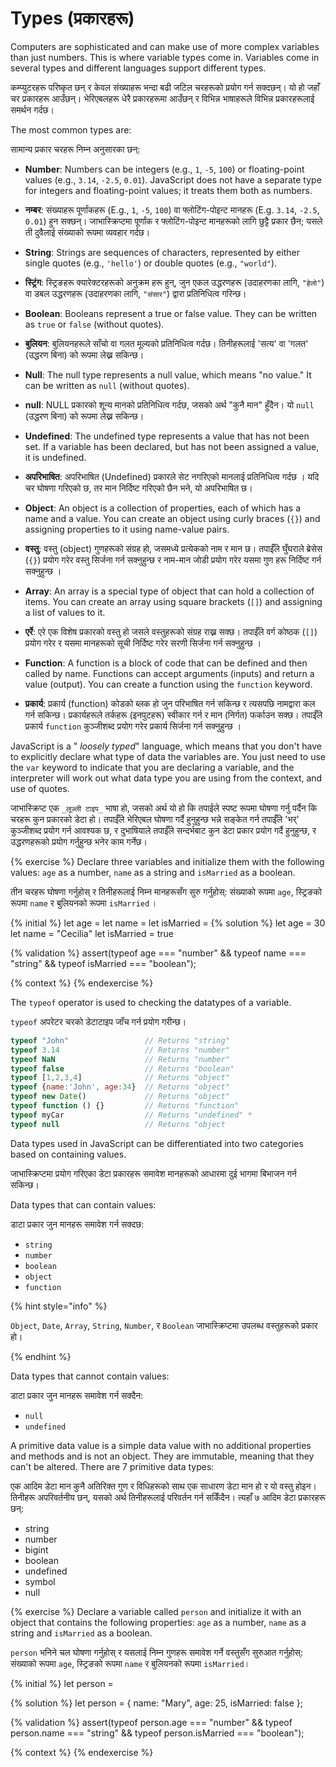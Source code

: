 # Types (प्रकारहरू)

Computers are sophisticated and can make use of more complex variables than just numbers. This is where variable types come in. Variables come in several types and different languages support different types.

कम्प्युटरहरू परिष्कृत छन् र केवल संख्याहरू भन्दा बढी जटिल चरहरूको प्रयोग गर्न सक्दछन्। यो हो जहाँ चर प्रकारहरू आउँछन्। भेरिएबलहरू धेरै प्रकारहरूमा आउँछन् र विभिन्न भाषाहरूले विभिन्न प्रकारहरूलाई समर्थन गर्दछ।

The most common types are:

सामान्य प्रकार चरहरू निम्न अनुसारका छन्:

* **Number**: Numbers can be integers (e.g., `1`, `-5`, `100`) or floating-point values (e.g., `3.14`, `-2.5`, `0.01`). JavaScript does not have a separate type for integers and floating-point values; it treats them both as numbers.

* **नम्बर**: संख्याहरू पूर्णांकहरू (E.g., `1`, `-5`, `100`) वा फ्लोटिंग-पोइन्ट मानहरू (E.g. `3.14`, `-2.5`, `0.01`) हुन सक्छन्। जाभास्क्रिप्टमा पूर्णांक र फ्लोटिंग-पोइन्ट मानहरूको लागि छुट्टै प्रकार छैन; यसले ती दुवैलाई संख्याको रूपमा व्यवहार गर्दछ।
* **String**: Strings are sequences of characters, represented by either single quotes (e.g., `'hello'`) or double quotes (e.g., `"world"`).

* **स्ट्रिंग**: स्ट्रिङहरू क्यारेक्टरहरूको अनुक्रम हरू हुन्, जुन एकल उद्धरणहरू (उदाहरणका लागि, `"हेलो"`) वा डबल उद्धरणहरू (उदाहरणका लागि, `"संसार"`) द्वारा प्रतिनिधित्व गरिन्छ।
* **Boolean**: Booleans represent a true or false value. They can be written as `true` or `false` (without quotes).

* **बुलियन**: बुलियनहरूले साँचो वा गलत मूल्यको प्रतिनिधित्व गर्दछ। तिनीहरूलाई 'सत्य' वा 'गलत' (उद्धरण बिना) को रूपमा लेख्न सकिन्छ।
* **Null**: The null type represents a null value, which means "no value." It can be written as `null` (without quotes).

* **null**: NULL प्रकारको शून्य मानको प्रतिनिधित्व गर्दछ, जसको अर्थ "कुनै मान" हुँदैन। यो `null` (उद्धरण बिना) को रूपमा लेख्न सकिन्छ।
* **Undefined**: The undefined type represents a value that has not been set. If a variable has been declared, but has not been assigned a value, it is undefined.

* **अपरिभाषित**: अपरिभाषित (Undefined) प्रकारले सेट नगरिएको मानलाई प्रतिनिधित्व गर्दछ । यदि चर घोषणा गरिएको छ, तर मान निर्दिष्ट गरिएको छैन भने, यो अपरिभाषित छ।
 
* **Object**: An object is a collection of properties, each of which has a name and a value. You can create an object using curly braces (`{}`) and assigning properties to it using name-value pairs.

* **वस्तु**: वस्तु (object) गुणहरूको संग्रह हो, जसमध्ये प्रत्येकको नाम र मान छ। तपाईँले घुँघराले ब्रेसेस (`{}`) प्रयोग गरेर वस्तु सिर्जना गर्न सक्नुहुन्छ र नाम-मान जोडी प्रयोग गरेर यसमा गुण हरू निर्दिष्ट गर्न सक्नुहुन्छ ।
* **Array**: An array is a special type of object that can hold a collection of items. You can create an array using square brackets (`[]`) and assigning a list of values to it.

* **एर्रे**: एरे एक विशेष प्रकारको वस्तु हो जसले वस्तुहरूको संग्रह राख्न सक्छ। तपाईँले वर्ग कोष्ठक (`[]`) प्रयोग गरेर र यसमा मानहरूको सूची निर्दिष्ट गरेर सरणी सिर्जना गर्न सक्नुहुन्छ ।
* **Function**: A function is a block of code that can be defined and then called by name. Functions can accept arguments (inputs) and return a value (output). You can create a function using the `function` keyword.

* **प्रकार्य**: प्रकार्य (function) कोडको ब्लक हो जुन परिभाषित गर्न सकिन्छ र त्यसपछि नामद्वारा कल गर्न सकिन्छ। प्रकार्यहरूले तर्कहरू (इनपुटहरू) स्वीकार गर्न र मान (निर्गत) फर्काउन सक्छ। तपाईँले प्रकार्य `function` कुञ्जीशब्द प्रयोग गरेर प्रकार्य सिर्जना गर्न सक्नुहुन्छ ।

JavaScript is a " _loosely typed_"  language, which means that you don't have to explicitly declare what type of data the variables are. You just need to use the `var` keyword to indicate that you are declaring a variable, and the interpreter will work out what data type you are using from the context, and use of quotes.


जाभास्क्रिप्ट एक `_लूज्ली टाइप_` भाषा हो, जसको अर्थ यो हो कि तपाईले स्पष्ट रूपमा घोषणा गर्नु पर्दैन कि चरहरू कुन प्रकारको डेटा हो। तपाईँले भेरिएबल घोषणा गर्दै हुनुहुन्छ भन्ने सङ्केत गर्न तपाईँले 'भर्' कुञ्जीशब्द प्रयोग गर्न आवश्यक छ, र दुभाषियाले तपाईँले सन्दर्भबाट कुन डेटा प्रकार प्रयोग गर्दै हुनुहुन्छ, र उद्धरणहरूको प्रयोग गर्नुहुन्छ भनेर काम गर्नेछ।

{% exercise %}
Declare three variables and initialize them with the following values: `age` as a number, `name` as a string and `isMarried` as a boolean.

तीन चरहरू घोषणा गर्नुहोस् र तिनीहरूलाई निम्न मानहरूसँग सुरु गर्नुहोस्: संख्याको रूपमा `age`, स्ट्रिङको रूपमा `name` र बुलियनको रूपमा `isMarried` ।

{% initial %}
let age =
let name = 
let isMarried =
{% solution %}
let age = 30
let name = "Cecilia"
let isMarried = true


{% validation %}
assert(typeof age === "number" && typeof name === "string" && typeof isMarried === "boolean");

{% context %}
{% endexercise %}

The `typeof` operator is used to checking the datatypes of a variable.

`typeof` अपरेटर चरको डेटाटाइप जाँच गर्न प्रयोग गरीन्छ।

```javascript
typeof "John"                 // Returns "string"
typeof 3.14                   // Returns "number"
typeof NaN                    // Returns "number"
typeof false                  // Returns "boolean"
typeof [1,2,3,4]              // Returns "object"
typeof {name:'John', age:34}  // Returns "object"
typeof new Date()             // Returns "object"
typeof function () {}         // Returns "function"
typeof myCar                  // Returns "undefined" *
typeof null                   // Returns "object
```

Data types used in JavaScript can be differentiated into two categories based on containing values.

जाभास्क्रिप्टमा प्रयोग गरिएका डेटा प्रकारहरू समावेश मानहरूको आधारमा दुई भागमा बिभाजन गर्न सकिन्छ।


Data types that can contain values:

डाटा प्रकार जुन मानहरू समावेश गर्न सक्दछ:

* `string`
* `number`
* `boolean`
* `object`
* `function`



{% hint style="info" %}

`Object`, `Date`, `Array`, `String`, `Number`, र `Boolean`  जाभास्क्रिप्टमा उपलब्ध वस्तुहरूको प्रकार हो।

{% endhint %}

Data types that cannot contain values:

डाटा प्रकार जुन मानहरू समावेश गर्न सक्दैन:

* `null`
* `undefined`

A primitive data value is a simple data value with no additional properties and methods and is not an object. They are immutable, meaning that they can't be altered. There are 7 primitive data types:

एक आदिम डेटा मान कुनै अतिरिक्त गुण र विधिहरूको साथ एक साधारण डेटा मान हो र यो वस्तु होइन। तिनीहरू अपरिवर्तनीय छन्, यसको अर्थ तिनीहरूलाई परिवर्तन गर्न सकिँदैन। त्यहाँ ७ आदिम डेटा प्रकारहरू छन्:

* string
* number
* bigint
* boolean
* undefined
* symbol
* null

{% exercise %}
Declare a variable called `person` and initialize it with an object that contains the following properties: `age` as a number, `name` as a string and `isMarried` as a boolean.

`person` भनिने चल घोषणा गर्नुहोस् र यसलाई निम्न गुणहरू समावेश गर्ने वस्तुसँग सुरुआत गर्नुहोस्: संख्याको रूपमा `age`, स्ट्रिङको रूपमा `name` र बुलियनको रूपमा `isMarried`।


{% initial %}
let person =

{% solution %}
let person = {
  name: "Mary",
  age: 25,
  isMarried: false
};

{% validation %}
assert(typeof person.age === "number" && typeof person.name === "string" && typeof person.isMarried === "boolean");

{% context %}
{% endexercise %}
